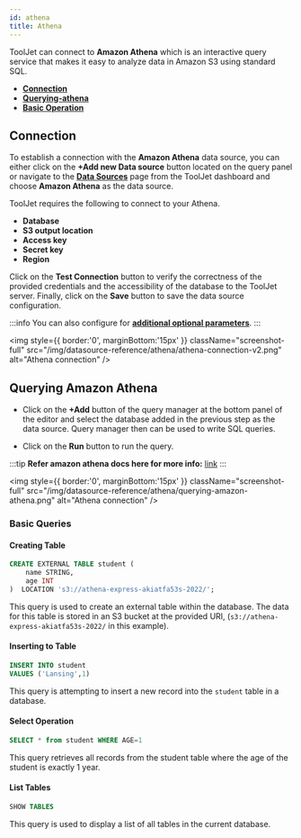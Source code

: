 ```yaml
---
id: athena
title: Athena
---
```


<div>

ToolJet can connect to **Amazon Athena** which is an interactive query service that makes it easy to analyze data in Amazon S3 using standard SQL.

- **[Connection](#connection)**
- **[Querying-athena](#querying-amazon-athena)**
- **[Basic Operation](#basic-queries)**

</div>

<div>

## Connection

To establish a connection with the **Amazon Athena** data source, you can either click on the **+Add new Data source** button located on the query panel or navigate to the **[Data Sources](https://docs.tooljet.com/docs/data-sources/overview)** page from the ToolJet dashboard and choose **Amazon Athena** as the data source.

ToolJet requires the following to connect to your Athena.

- **Database**
- **S3 output location**
- **Access key**
- **Secret key**
- **Region**

Click on the **Test Connection** button to verify the correctness of the provided credentials and the accessibility of the database to the ToolJet server. Finally, click on the **Save** button to save the data source configuration.

:::info
You can also configure for **[additional optional parameters](https://github.com/ghdna/athena-express)**.
:::

<div style={{textAlign: 'center'}}>

<img style={{ border:'0', marginBottom:'15px' }} className="screenshot-full" src="/img/datasource-reference/athena/athena-connection-v2.png" alt="Athena connection" />

</div>

</div>

<div>

## Querying Amazon Athena

- Click on the **+Add** button of the query manager at the bottom panel of the editor and select the database added in the previous step as the data source. Query manager then can be used to write SQL queries.

- Click on the **Run** button to run the query. 

:::tip
**Refer amazon athena docs here for more info:** [link](https://docs.aws.amazon.com/athena/latest/ug/what-is.html)
:::

<div style={{textAlign: 'center'}}>

<img style={{ border:'0', marginBottom:'15px' }} className="screenshot-full" src="/img/datasource-reference/athena/querying-amazon-athena.png" alt="Athena connection" />

</div>

</div>

<div>

### Basic Queries

#### Creating Table 


```sql
CREATE EXTERNAL TABLE student (
    name STRING,
    age INT
)  LOCATION 's3://athena-express-akiatfa53s-2022/';
```

This query is used to create an external table within the database. The data for this table is stored in an S3 bucket at the provided URI, (`s3://athena-express-akiatfa53s-2022/` in this example).

#### Inserting to Table

```sql
INSERT INTO student
VALUES ('Lansing',1)
```

This query is attempting to insert a new record into the `student` table in a database. 

#### Select Operation

```sql
SELECT * from student WHERE AGE=1
```

This query retrieves all records from the student table where the age of the student is exactly 1 year.

#### List Tables

```sql
SHOW TABLES
```

This query is used to display a list of all tables in the current database.

</div>
